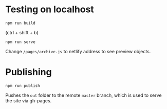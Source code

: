 # Testing on localhost

    npm run build

(ctrl + shift + b)

    npm run serve

Change `/pages/archive.js` to netlify address to see preview objects.

# Publishing

    npm run publish

Pushes the `out` folder to the remote `master` branch, which is used to serve the site via gh-pages.